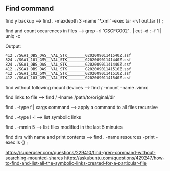 ## Find command

find y backup --> find . -maxdepth 3 -name '*.xml' -exec tar -rvf out.tar {} \;

find and count occurences in files --> grep -rI 'CSCFC002' . | cut -d : -f 1 | uniq -c

Output:

    412 ./SGA1_OBS_OAS__VAL_STK________G20200901141540Z.ssf
    824 ./SGA1_101_GMV__VAL_STK________G20200901141440Z.ssf
    824 ./SGA1_OBS_OAS__VAL_STK________G20200901141440Z.ssf
    412 ./SGA1_OBS_OAS__VAL_STK________G20200901141510Z.ssf
    412 ./SGA1_102_GMV__VAL_STK________G20200901141510Z.ssf
    412 ./SGA1_103_GMV__VAL_STK________G20200901141540Z.ssf

find without following mount devices --> find / -mount -name .vimrc

find links to file --> find / -lname /path/to/original/dir

find . -type f | xargs command --> apply a command to all files recursive

find . -type l -l                               --> list symbolic links

find . -mmin 5                               --> list files modified in the last 5 minutes

find dirs with name and print contents -->
find . -name resources -print -exec ls {} \;



https://superuser.com/questions/229410/find-grep-command-without-searching-mounted-shares
https://askubuntu.com/questions/429247/how-to-find-and-list-all-the-symbolic-links-created-for-a-particular-file